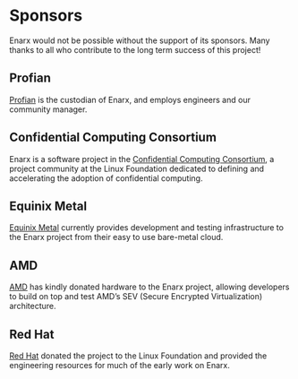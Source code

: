 # Sponsors

Enarx would not be possible without the support of its sponsors. Many thanks to
all who contribute to the long term success of this project!

## Profian

[Profian](https://profian.com) is the custodian of Enarx, and employs engineers
and our community manager.

## Confidential Computing Consortium

Enarx is a software project in the [Confidential Computing
Consortium](https://confidentialcomputing.io), a project community at the Linux
Foundation dedicated to defining and accelerating the adoption of confidential
computing.

## Equinix Metal

[Equinix Metal](https://metal.equinix.com/) currently provides development and
testing infrastructure to the Enarx project from their easy to use bare-metal
cloud.

## AMD

[AMD](https://developer.amd.com/sev/) has kindly donated hardware to the Enarx project, allowing developers to build on top and test AMD’s SEV (Secure Encrypted Virtualization) architecture.


## Red Hat

[Red Hat](https://www.redhat.com) donated the project to the Linux Foundation
and provided the engineering resources for much of the early work on Enarx.